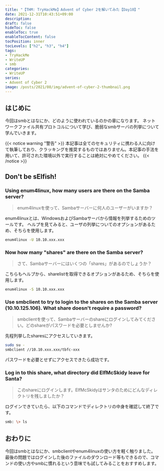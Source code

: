 ```yaml
---
title: "【THM: TryHackMe】Advent of Cyber 2を解いてみた【Day10】"
date: 2021-12-31T10:43:51+09:00
description:
draft: false
hideToc: false
enableToc: true
enableTocContent: false
tocPosition: inner
tocLevels: ["h2", "h3", "h4"]
tags:
- TryHackMe
- WriteUP
- smb
categories:
- WriteUP
series:
- Advent of Cyber 2
image: /posts/2021/08/img/advent-of-cyber-2-thumbnail.png
---
```


## はじめに

今回はsmbとはなにか、どのように使われているのかの章になります。
ネットワークファイル共有プロトコルについて学び、脆弱なsmbサーバの列挙について学んでいきます。

{{< notice warning "警告" >}}
本記事は全てのセキュリティに携わる人に向けて執筆しており、クラッキングを推奨するものではありません。本記事の手法を用いて、許可された環境以外で実行することは絶対にやめてください。
{{< /notice >}}

## Don't be sElfish!

### Using enum4linux, how many users are there on the Samba server?

> enum4linuxを使って、Sambaサーバーに何人のユーザーがいますか？

enum4linuxとは、WindowsおよびSambaサーバから情報を列挙するためのツールです。
ヘルプを見てみると、ユーザの列挙についてのオプションがあるため、そちらを使用します。

```bash
enum4linux -U 10.10.xxx.xxx
```

### Now how many "shares" are there on the Samba server?

> さて、Sambaサーバーにはいくつの「shares」があるのでしょうか？

こちらもヘルプから、sharelistを取得できるオプションがあるため、そちらを使用します。

```bash
enum4linux -S 10.10.xxx.xxx
```

### Use smbclient to try to login to the shares on the Samba server (10.10.125.106). What share doesn't require a password?

> smbclientを使って、Sambaサーバーのshareにログインしてみてください。どのshareがパスワードを必要としませんか?

先程列挙したsharesにアクセスしていきます。

```bash
sudo su -
smbclient //10.10.xxx.xxx/tbfc-xxx
```

パスワードを必要とせずにアクセスできたら成功です。

### Log in to this share, what directory did ElfMcSkidy leave for Santa?

> このshareにログインします。ElfMcSkidyはサンタのためにどんなディレクトリを残しましたか？

ログインできていたら、以下のコマンドでディレクトリの中身を確認して終了です。

```bash
smb: \> ls
```

## おわりに

今回はsmbとはなにか、smbclientやenum4linuxの使い方を軽く触りました。
最後の問題ではログインした後のファイルのダウンロード等もできるので、コマンドの使い方やsmbに慣れるという意味でも試してみることをおすすめします。
